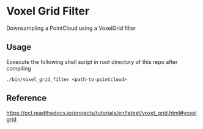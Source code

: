 # Voxel Grid Filter

Downsampling a PointCloud using a VoxelGrid filter

## Usage

Exxecute the following shell script in root directory of this repo after compiling

```shell
./bin/voxel_grid_filter <path-to-pointcloud>
```

## Reference

<https://pcl.readthedocs.io/projects/tutorials/en/latest/voxel_grid.html#voxelgrid>